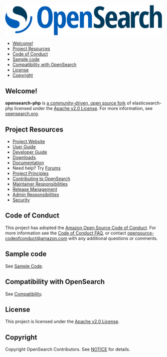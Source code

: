 ![OpenSearch logo](OpenSearch.svg)

- [Welcome!](#welcome)
- [Project Resources](#project-resources)
- [Code of Conduct](#code-of-conduct)
- [Sample code](#sample-code)
- [Compatibility with OpenSearch](#compatibility-with-opensearch)
- [License](#license)
- [Copyright](#copyright)

## Welcome!

**opensearch-php** is [a community-driven, open source fork](https://aws.amazon.com/blogs/opensource/introducing-opensearch/) of elasticsearch-php licensed under the [Apache v2.0 License](https://github.com/opensearch-project/opensearch-php/blob/main/LICENSE). For more information, see [opensearch.org](https://opensearch.org/).

## Project Resources

* [Project Website](https://opensearch.org/)
* [User Guide](https://github.com/opensearch-project/opensearch-php/blob/main/USER_GUIDE.md)
* [Developer Guide](https://github.com/opensearch-project/opensearch-php/blob/main/DEVELOPER_GUIDE.md)
* [Downloads](https://opensearch.org/downloads.html).
* [Documentation](https://opensearch.org/docs/latest/)
* Need help? Try [Forums](https://discuss.opendistrocommunity.dev/)
* [Project Principles](https://opensearch.org/#principles)
* [Contributing to OpenSearch](https://github.com/opensearch-project/opensearch-php/blob/main/CONTRIBUTING.md)
* [Maintainer Responsibilities](https://github.com/opensearch-project/opensearch-php/blob/main/MAINTAINERS.md)
* [Release Management](https://github.com/opensearch-project/opensearch-php/blob/main/RELEASING.md)
* [Admin Responsibilities](https://github.com/opensearch-project/opensearch-php/blob/main/ADMINS.md)
* [Security](https://github.com/opensearch-project/opensearch-php/blob/main/SECURITY.md)

## Code of Conduct

This project has adopted the [Amazon Open Source Code of Conduct](https://github.com/opensearch-project/opensearch-php/blob/main/CODE_OF_CONDUCT.md). For more information see the [Code of Conduct FAQ](https://aws.github.io/code-of-conduct-faq), or contact [opensource-codeofconduct@amazon.com](mailto:opensource-codeofconduct@amazon.com) with any additional questions or comments.

## Sample code

See [Sample Code](https://github.com/opensearch-project/opensearch-php/blob/main/USER_GUIDE.md).

## Compatibility with OpenSearch

See [Compatibility](COMPATIBILITY.md).

## License

This project is licensed under the [Apache v2.0 License](https://github.com/opensearch-project/opensearch-php/blob/main/LICENSE).

## Copyright

Copyright OpenSearch Contributors. See [NOTICE](https://github.com/opensearch-project/opensearch-php/blob/main/NOTICE) for details.
